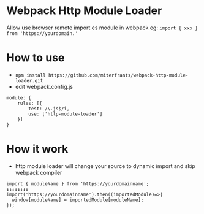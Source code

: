 # Webpack Http Module Loader
Allow use browser remote import es module in webpack eg: `import { xxx } from 'https://yourdomain.'` 

# How to use
- `npm install https://github.com/miterfrants/webpack-http-module-loader.git`
- edit webpack.config.js
```
module: {
    rules: [{
        test: /\.js$/i,
        use: ['http-module-loader']    
    }]
}
```

# How it work
- http module loader will change your source to dynamic import and skip webpack compiler
```
import { moduleName } from 'https://yourdomainname';
↓↓↓↓↓↓↓↓
import('https://yourdomainname').then((importedModule)=>{
  window[moduleName] = importedModule[moduleName];
});
```
